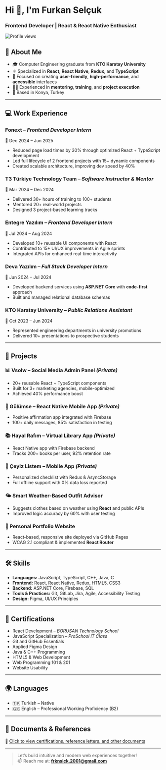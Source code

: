 # Hi 👋, I'm Furkan Selçuk

### Frontend Developer | React & React Native Enthusiast

![Profile views](https://komarev.com/ghpvc/?username=furkan-selcuk&color=orange)

## 🧠 About Me

- 🎓 Computer Engineering graduate from **KTO Karatay University**
- ⚛️ Specialized in **React**, **React Native**, **Redux**, and **TypeScript**
- 🎯 Focused on creating **user-friendly**, **high-performance**, and **accessible** interfaces
- 🧑‍🏫 Experienced in **mentoring**, **training**, and **project execution**
- 📍 Based in Konya, Turkey

---

## 💻 Work Experience

### Fonext – *Frontend Developer Intern*  
📅 Dec 2024 – Jun 2025  
- Reduced page load times by 30% through optimized React + TypeScript development  
- Led full lifecycle of 2 frontend projects with 15+ dynamic components  
- Created scalable architecture, improving dev speed by 40%

### T3 Türkiye Technology Team – *Software Instructor & Mentor*  
📅 Mar 2024 – Dec 2024  
- Delivered 30+ hours of training to 100+ students  
- Mentored 20+ real-world projects  
- Designed 3 project-based learning tracks  

### Entegre Yazılım – *Frontend Developer Intern*  
📅 Jul 2024 – Aug 2024  
- Developed 10+ reusable UI components with React  
- Contributed to 15+ UI/UX improvements in Agile sprints  
- Integrated APIs for enhanced real-time interactivity

### Deva Yazılım – *Full Stack Developer Intern*  
📅 Jun 2024 – Jul 2024  
- Developed backend services using **ASP.NET Core** with **code-first** approach  
- Built and managed relational database schemas  

### KTO Karatay University – *Public Relations Assistant*  
📅 Oct 2023 – Jun 2024  
- Represented engineering departments in university promotions  
- Delivered 10+ presentations to prospective students  

---

## 🚀 Projects

### 📊 Vsolw – Social Media Admin Panel *(Private)*  
- 20+ reusable React + TypeScript components  
- Built for 3+ marketing agencies, mobile-optimized  
- Achieved 40% performance boost

### 🌈 Gülümse – React Native Mobile App *(Private)*  
- Positive affirmation app integrated with Firebase  
- 100+ daily messages, 85% satisfaction in testing  

### 📚 Hayal Rafım – Virtual Library App *(Private)*  
- React Native app with Firebase backend  
- Tracks 200+ books per user, 92% retention rate

### 🧺 Çeyiz Listem – Mobile App *(Private)*  
- Personalized checklist with Redux & AsyncStorage  
- Full offline support with 0% data loss reported  

### 🌤️ Smart Weather-Based Outfit Advisor  
- Suggests clothes based on weather using **React** and public APIs  
- Improved logic accuracy by 60% with user testing

### 💼 Personal Portfolio Website  
- React-based, responsive site deployed via GitHub Pages  
- WCAG 2.1 compliant & implemented **React Router**

---

## 🛠️ Skills

- **Languages:** JavaScript, TypeScript, C++, Java, C  
- **Frontend:** React, React Native, Redux, HTML5, CSS3  
- **Backend:** ASP.NET Core, Firebase, SQL  
- **Tools & Practices:** Git, GitLab, Jira, Agile, Accessibility Testing  
- **Design:** Figma, UI/UX Principles  

---

## 📜 Certifications

- React Development – *BORUSAN Technology School*  
- JavaScript Specialization – *ProSchool IT Class*  
- Git and GitHub Essentials  
- Applied Figma Design  
- Java & C++ Programming  
- HTML5 & Web Development  
- Web Programming 101 & 201  
- Website Usability

---

## 🌍 Languages

- 🇹🇷 Turkish – Native  
- 🇬🇧 English – Professional Working Proficiency (B2)

---

## 📎 Documents & References

📁 [Click to view certifications, reference letters, and other documents](https://drive.google.com/drive/folders/13v9l9daOGf61FtSILIOesDh0yu7TQgm3?usp=sharing)

---

> Let’s build intuitive and modern web experiences together!  
📫 Reach me at: **frknslck.2001@gmail.com**
